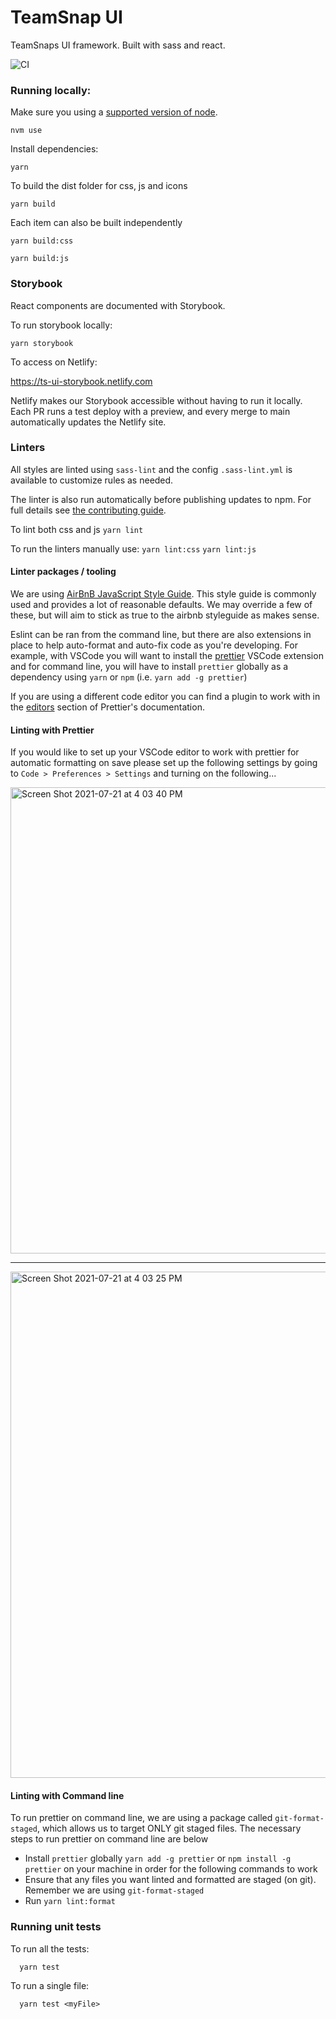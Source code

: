 # TeamSnap UI

TeamSnaps UI framework. Built with sass and react.

![CI](https://github.com/teamsnap/teamsnap-ui/workflows/CI/badge.svg)

### Running locally:

Make sure you using a [supported version of node](./.nvmrc).

```
nvm use
```

Install dependencies:

```
yarn
```

To build the dist folder for css, js and icons

`yarn build`

Each item can also be built independently

`yarn build:css`

`yarn build:js`

### Storybook

React components are documented with Storybook.

To run storybook locally:

`yarn storybook`

To access on Netlify:

https://ts-ui-storybook.netlify.com

Netlify makes our Storybook accessible without having to run it locally. Each PR runs a test deploy with a preview, and every merge to main automatically updates the Netlify site.

### Linters

All styles are linted using `sass-lint` and the config `.sass-lint.yml` is available to customize rules as needed.

The linter is also run automatically before publishing updates to npm. For full details see [the contributing guide](CONTRIBUTING.md).

To lint both css and js
`yarn lint`

To run the linters manually use:
`yarn lint:css`
`yarn lint:js`

#### Linter packages / tooling

We are using [AirBnB JavaScript Style Guide](https://github.com/airbnb/javascript). This style guide is commonly used and provides a lot of reasonable defaults. We may override a few of these, but will aim to stick as true to the airbnb styleguide as makes sense.

Eslint can be ran from the command line, but there are also extensions in place to help auto-format and auto-fix code as you're developing. For example, with VSCode you will want to install the [prettier](https://marketplace.visualstudio.com/items?itemName=esbenp.prettier-vscode) VSCode extension and for command line, you will have to install `prettier` globally as a dependency using `yarn` or `npm` (i.e. `yarn add -g prettier`)

If you are using a different code editor you can find a plugin to work with in the [editors](https://prettier.io/docs/en/editors.html) section of Prettier's documentation.

#### Linting with Prettier

If you would like to set up your VSCode editor to work with prettier for automatic formatting on save please set up the following settings by going to `Code > Preferences > Settings` and turning on the following...

<img width="746" alt="Screen Shot 2021-07-21 at 4 03 40 PM" src="https://user-images.githubusercontent.com/1371105/126553288-d41c2ce4-5194-4be1-8a61-cc8e80a0eac0.png">

---

<img width="810" alt="Screen Shot 2021-07-21 at 4 03 25 PM" src="https://user-images.githubusercontent.com/1371105/126553287-888fe030-0767-4cf3-b64b-dcf4570c357a.png">

#### Linting with Command line

To run prettier on command line, we are using a package called `git-format-staged`, which allows us to target ONLY git staged files. The necessary steps to run prettier on command line are below

- Install `prettier` globally `yarn add -g prettier` or `npm install -g prettier` on your machine in order for the following commands to work
- Ensure that any files you want linted and formatted are staged (on git). Remember we are using `git-format-staged`
- Run `yarn lint:format`

### Running unit tests

To run all the tests:

```
  yarn test
```

To run a single file:

```
  yarn test <myFile>
```

